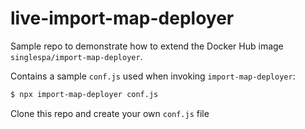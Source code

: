# live-import-map-deployer

Sample repo to demonstrate how to extend the Docker Hub image `singlespa/import-map-deployer`. 

Contains a sample `conf.js` used when invoking `import-map-deployer`:

```sh
$ npx import-map-deployer conf.js
```

Clone this repo and create your own `conf.js` file
